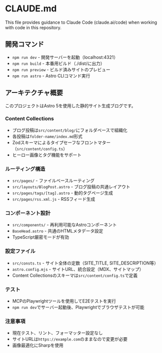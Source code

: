 # CLAUDE.md

This file provides guidance to Claude Code (claude.ai/code) when working with code in this repository.

## 開発コマンド

- `npm run dev` - 開発サーバーを起動（localhost:4321）
- `npm run build` - 本番用ビルド（./dist/に出力）
- `npm run preview` - ビルド済みサイトのプレビュー
- `npm run astro` - Astro CLIコマンド実行

## アーキテクチャ概要

このプロジェクトはAstro 5を使用した静的サイト生成ブログです。

### Content Collections

- ブログ投稿は`src/content/blog/`にフォルダベースで組織化
- 各投稿は`folder-name/index.md`形式
- Zodスキーマによるタイプセーフなフロントマター（`src/content/config.ts`）
- ヒーロー画像とタグ機能をサポート

### ルーティング構造

- `src/pages/` - ファイルベースルーティング
- `src/layouts/BlogPost.astro` - ブログ投稿の共通レイアウト
- `src/pages/tags/[tag].astro` - 動的タグページ生成
- `src/pages/rss.xml.js` - RSSフィード生成

### コンポーネント設計

- `src/components/` - 再利用可能なAstroコンポーネント
- `BaseHead.astro` - 共通のHTMLメタデータ設定
- TypeScript厳密モードが有効

### 設定ファイル

- `src/consts.ts` - サイト全体の定数（SITE_TITLE, SITE_DESCRIPTION等）
- `astro.config.mjs` - サイトURL、統合設定（MDX、サイトマップ）
- Content Collectionsのスキーマは`src/content/config.ts`で定義

### テスト

- MCPのPlaywrightツールを使用してE2Eテストを実行
- `npm run dev`でサーバー起動後、Playwrightでブラウザテストが可能

### 注意事項

- 現在テスト、リント、フォーマッター設定なし
- サイトURLは`https://example.com`のままなので変更が必要
- 画像最適化にSharpを使用